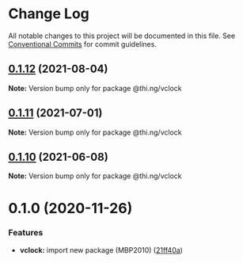 # Change Log

All notable changes to this project will be documented in this file.
See [Conventional Commits](https://conventionalcommits.org) for commit guidelines.

## [0.1.12](https://github.com/thi-ng/umbrella/compare/@thi.ng/vclock@0.1.11...@thi.ng/vclock@0.1.12) (2021-08-04)

**Note:** Version bump only for package @thi.ng/vclock





## [0.1.11](https://github.com/thi-ng/umbrella/compare/@thi.ng/vclock@0.1.10...@thi.ng/vclock@0.1.11) (2021-07-01)

**Note:** Version bump only for package @thi.ng/vclock





## [0.1.10](https://github.com/thi-ng/umbrella/compare/@thi.ng/vclock@0.1.9...@thi.ng/vclock@0.1.10) (2021-06-08)

**Note:** Version bump only for package @thi.ng/vclock





# 0.1.0 (2020-11-26)


### Features

* **vclock:** import new package (MBP2010) ([21ff40a](https://github.com/thi-ng/umbrella/commit/21ff40a92df972abefd7aa94ced61193c9da68a9))

